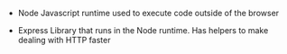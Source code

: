 

- Node
Javascript runtime used to execute code outside of the browser

- Express
Library that runs in the Node runtime. Has helpers to make dealing with HTTP faster